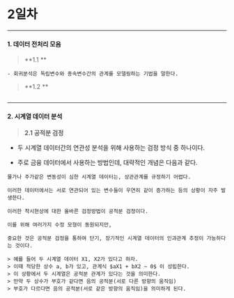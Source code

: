 # 2일차 


-----------------------


#### **1. 데이터 전처리 모음**


> **1.1 **

```
- 회귀분석은 독립변수와 종속변수간의 관계를 모델링하는 기법을 말한다.

```

> **1.2 **

```R

```

-----------------------


#### **2. 시계열 데이터 분석**

> **2.1 공적분 검정**

- 두 시계열 데이터간의 연관성 분석을 위해 사용하는 검정 방식 중 하나이다.

- 주로 금융 데이터에서 사용하는 방법인데, 대략적인 개념은 다음과 같다.

```
물가나 주가같은 변동성이 심한 시계열 데이터는, 상관관계를 규정하기 어렵다.

이러한 데이터에서는 서로 연관되어 있는 변수들이 우연히 같이 증가하는 등의 상황이 자주 발생한다.

이러한 착시현상에 대한 올바른 검정방법이 공적분 검정이다.

이를 위해 여러가지 수정 모형이 동원되지만, 

중요한 것은 공적분 검정을 통하여 단기, 장기적인 시계열 데이터의 인과관계 추정이 가능하다는 것이다.

> 예를 들어 두 시계열 데이터 X1, X2가 있다고 하자.
> 이때 적당한 상수 a, b가 있고, 관계식 $aX1 + bX2 ~ 0$ 이 성립한다.
> 이 상황에서 두 시계열은 공적분 관계가 있다는 것을 의미한다.
> 만약 두 상수가 부호가 같다면 음의 공적분(서로 다른 방향의 움직임)
> 부호가 다르다면 음의 공적분(서로 같은 방향의 움직임)을 의미하게 된다.
```